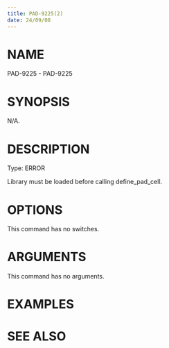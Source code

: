 ```yaml
---
title: PAD-9225(2)
date: 24/09/08
---
```


# NAME

PAD-9225 - PAD-9225

# SYNOPSIS

N/A.

# DESCRIPTION

Type: ERROR

Library must be loaded before calling define_pad_cell.

# OPTIONS

This command has no switches.

# ARGUMENTS

This command has no arguments.

# EXAMPLES

# SEE ALSO
